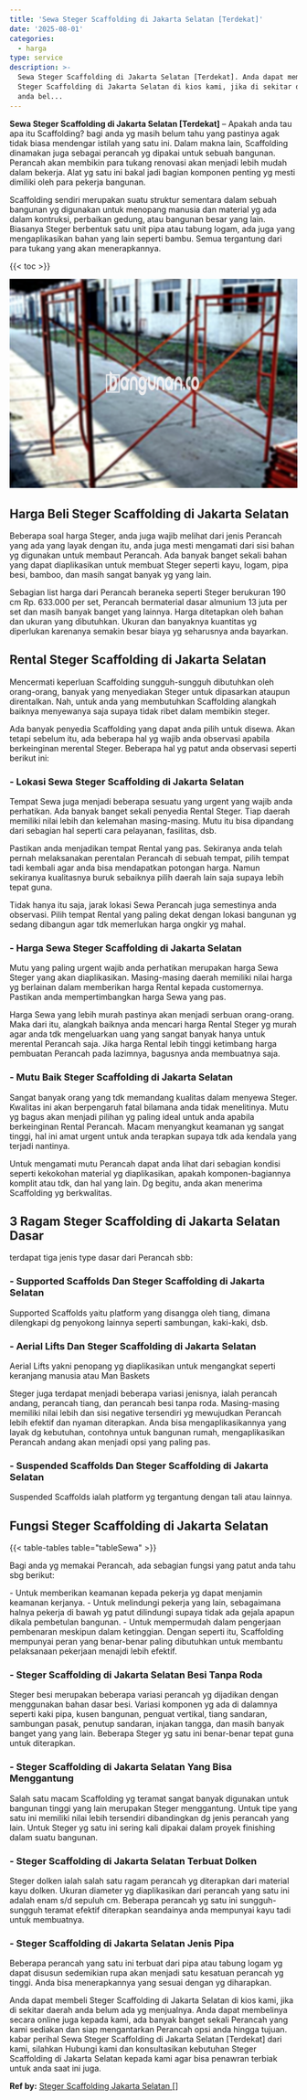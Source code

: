 ```yaml
---
title: 'Sewa Steger Scaffolding di Jakarta Selatan [Terdekat]'
date: '2025-08-01'
categories:
  - harga
type: service
description: >-
  Sewa Steger Scaffolding di Jakarta Selatan [Terdekat]. Anda dapat membeli
  Steger Scaffolding di Jakarta Selatan di kios kami, jika di sekitar daerah
  anda bel...
---
```


**Sewa Steger Scaffolding di Jakarta Selatan \[Terdekat\]** – Apakah anda tau apa itu Scaffolding? bagi anda yg masih belum tahu yang pastinya agak tidak biasa mendengar istilah yang satu ini. Dalam makna lain, Scaffolding dinamakan juga sebagai perancah yg dipakai untuk sebuah bangunan. Perancah akan membikin para tukang renovasi akan menjadi lebih mudah dalam bekerja. Alat yg satu ini bakal jadi bagian komponen penting yg mesti dimiliki oleh para pekerja bangunan.

Scaffolding sendiri merupakan suatu struktur sementara dalam sebuah bangunan yg digunakan untuk menopang manusia dan material yg ada dalam kontruksi, perbaikan gedung, atau bangunan besar yang lain. Biasanya Steger berbentuk satu unit pipa atau tabung logam, ada juga yang mengaplikasikan bahan yang lain seperti bambu. Semua tergantung dari para tukang yang akan menerapkannya.

{{< toc >}}

![Sewa Steger Scaffolding di Jakarta Selatan [Terdekat]](/images/sewa-scaffolding-steger-29.png)

## Harga Beli Steger Scaffolding di Jakarta Selatan

Beberapa soal harga Steger, anda juga wajib melihat dari jenis Perancah yang ada yang layak dengan itu, anda juga mesti mengamati dari sisi bahan yg digunakan untuk membaut Perancah. Ada banyak banget sekali bahan yang dapat diaplikasikan untuk membuat Steger seperti kayu, logam, pipa besi, bamboo, dan masih sangat banyak yg yang lain.

Sebagian list harga dari Perancah beraneka seperti Steger berukuran 190 cm Rp. 633.000 per set, Perancah bermaterial dasar almunium 13 juta per set dan masih banyak banget yang lainnya. Harga ditetapkan oleh bahan dan ukuran yang dibutuhkan. Ukuran dan banyaknya kuantitas yg diperlukan karenanya semakin besar biaya yg seharusnya anda bayarkan.

## Rental Steger Scaffolding di Jakarta Selatan

Mencermati keperluan Scaffolding sungguh-sungguh dibutuhkan oleh orang-orang, banyak yang menyediakan Steger untuk dipasarkan ataupun direntalkan. Nah, untuk anda yang membutuhkan Scaffolding alangkah baiknya menyewanya saja supaya tidak ribet dalam membikin steger.

Ada banyak penyedia Scaffolding yang dapat anda pilih untuk disewa. Akan tetapi sebelum itu, ada beberapa hal yg wajib anda observasi apabila berkeinginan merental Steger. Beberapa hal yg patut anda observasi seperti berikut ini:

### \- Lokasi Sewa Steger Scaffolding di Jakarta Selatan

Tempat Sewa juga menjadi beberapa sesuatu yang urgent yang wajib anda perhatikan. Ada banyak banget sekali penyedia Rental Steger. Tiap daerah memiliki nilai lebih dan kelemahan masing-masing. Mutu itu bisa dipandang dari sebagian hal seperti cara pelayanan, fasilitas, dsb.

Pastikan anda menjadikan tempat Rental yang pas. Sekiranya anda telah pernah melaksanakan perentalan Perancah di sebuah tempat, pilih tempat tadi kembali agar anda bisa mendapatkan potongan harga. Namun sekiranya kualitasnya buruk sebaiknya pilih daerah lain saja supaya lebih tepat guna.

Tidak hanya itu saja, jarak lokasi Sewa Perancah juga semestinya anda observasi. Pilih tempat Rental yang paling dekat dengan lokasi bangunan yg sedang dibangun agar tdk memerlukan harga ongkir yg mahal.

### \- Harga Sewa Steger Scaffolding di Jakarta Selatan

Mutu yang paling urgent wajib anda perhatikan merupakan harga Sewa Steger yang akan diaplikasikan. Masing-masing daerah memiliki nilai harga yg berlainan dalam memberikan harga Rental kepada customernya. Pastikan anda mempertimbangkan harga Sewa yang pas.

Harga Sewa yang lebih murah pastinya akan menjadi serbuan orang-orang. Maka dari itu, alangkah baiknya anda mencari harga Rental Steger yg murah agar anda tdk mengeluarkan uang yang sangat banyak hanya untuk merental Perancah saja. Jika harga Rental lebih tinggi ketimbang harga pembuatan Perancah pada lazimnya, bagusnya anda membuatnya saja.

### \- Mutu Baik Steger Scaffolding di Jakarta Selatan

Sangat banyak orang yang tdk memandang kualitas dalam menyewa Steger. Kwalitas ini akan berpengaruh fatal bilamana anda tidak menelitinya. Mutu yg bagus akan menjadi pilihan yg paling ideal untuk anda apabila berkeinginan Rental Perancah. Macam menyangkut keamanan yg sangat tinggi, hal ini amat urgent untuk anda terapkan supaya tdk ada kendala yang terjadi nantinya.

Untuk mengamati mutu Perancah dapat anda lihat dari sebagian kondisi seperti kekokohan material yg diaplikasikan, apakah komponen-bagiannya komplit atau tdk, dan hal yang lain. Dg begitu, anda akan menerima Scaffolding yg berkwalitas.

## 3 Ragam Steger Scaffolding di Jakarta Selatan Dasar

terdapat tiga jenis type dasar dari Perancah sbb:

### \- Supported Scaffolds Dan Steger Scaffolding di Jakarta Selatan

Supported Scaffolds yaitu platform yang disangga oleh tiang, dimana dilengkapi dg penyokong lainnya seperti sambungan, kaki-kaki, dsb.

### \- Aerial Lifts Dan Steger Scaffolding di Jakarta Selatan

Aerial Lifts yakni penopang yg diaplikasikan untuk mengangkat seperti keranjang manusia atau Man Baskets

Steger juga terdapat menjadi beberapa variasi jenisnya, ialah perancah andang, perancah tiang, dan perancah besi tanpa roda. Masing-masing memiliki nilai lebih dan sisi negative tersendiri yg mewujudkan Perancah lebih efektif dan nyaman diterapkan. Anda bisa mengaplikasikannya yang layak dg kebutuhan, contohnya untuk bangunan rumah, mengaplikasikan Perancah andang akan menjadi opsi yang paling pas.

### \- Suspended Scaffolds Dan Steger Scaffolding di Jakarta Selatan

Suspended Scaffolds ialah platform yg tergantung dengan tali atau lainnya.

## Fungsi Steger Scaffolding di Jakarta Selatan

{{< table-tables table="tableSewa" >}}

Bagi anda yg memakai Perancah, ada sebagian fungsi yang patut anda tahu sbg berikut:

\- Untuk memberikan keamanan kepada pekerja yg dapat menjamin keamanan kerjanya. - Untuk melindungi pekerja yang lain, sebagaimana halnya pekerja di bawah yg patut dilindungi supaya tidak ada gejala apapun dikala pembetulan bangunan. - Untuk mempermudah dalam pengerjaan pembenaran meskipun dalam ketinggian. Dengan seperti itu, Scaffolding mempunyai peran yang benar-benar paling dibutuhkan untuk membantu pelaksanaan pekerjaan menajdi lebih efektif.

### \- Steger Scaffolding di Jakarta Selatan Besi Tanpa Roda

Steger besi merupakan beberapa variasi perancah yg dijadikan dengan menggunakan bahan dasar besi. Variasi komponen yg ada di dalamnya seperti kaki pipa, kusen bangunan, penguat vertikal, tiang sandaran, sambungan pasak, penutup sandaran, injakan tangga, dan masih banyak banget yang yang lain. Beberapa Steger yg satu ini benar-benar tepat guna untuk diterapkan.

### \- Steger Scaffolding di Jakarta Selatan Yang Bisa Menggantung

Salah satu macam Scaffolding yg teramat sangat banyak digunakan untuk bangunan tinggi yang lain merupakan Steger menggantung. Untuk tipe yang satu ini memiliki nilai lebih tersendiri dibandingkan dg jenis perancah yang lain. Untuk Steger yg satu ini sering kali dipakai dalam proyek finishing dalam suatu bangunan.

### \- Steger Scaffolding di Jakarta Selatan Terbuat Dolken

Steger dolken ialah salah satu ragam perancah yg diterapkan dari material kayu dolken. Ukuran diameter yg diaplikasikan dari perancah yang satu ini adalah enam s/d sepuluh cm. Beberapa perancah yg satu ini sungguh-sungguh teramat efektif diterapkan seandainya anda mempunyai kayu tadi untuk membuatnya.

### \- Steger Scaffolding di Jakarta Selatan Jenis Pipa

Beberapa perancah yang satu ini terbuat dari pipa atau tabung logam yg dapat disusun sedemikian rupa akan menjadi satu kesatuan perancah yg tinggi. Anda bisa menerapkannya yang sesuai dengan yg diharapkan.

Anda dapat membeli Steger Scaffolding di Jakarta Selatan di kios kami, jika di sekitar daerah anda belum ada yg menjualnya. Anda dapat membelinya secara online juga kepada kami, ada banyak banget sekali Perancah yang kami sediakan dan siap mengantarkan Perancah opsi anda hingga tujuan. kabar perihal Sewa Steger Scaffolding di Jakarta Selatan \[Terdekat\] dari kami, silahkan Hubungi kami dan konsultasikan kebutuhan Steger Scaffolding di Jakarta Selatan kepada kami agar bisa penawran terbiak untuk anda saat ini juga.

**Ref by:** [Steger Scaffolding Jakarta Selatan []](https://id.wikipedia.org/wiki/Steger)
